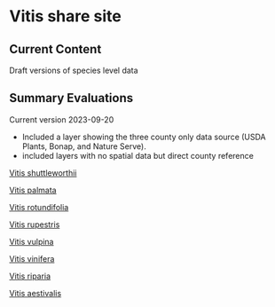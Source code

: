 # Vitis share site

## Current Content

Draft versions of species level data

## Summary Evaluations 
Current version 2023-09-20

- Included a layer showing the three county only data source (USDA Plants, Bonap, and Nature Serve). 
- included layers with no spatial data but direct county reference

<a href="https://geospatialcentroid.github.io/vitis/Vitis shuttleworthii_Evaluation.html" target="_blank">Vitis shuttleworthii</a>

<a href="https://geospatialcentroid.github.io/vitis/Vitis palmata_Evaluation.html" target="_blank">Vitis palmata</a>

<a href="https://geospatialcentroid.github.io/vitis/Vitis rotundifolia_Evaluation.html" target="_blank">Vitis rotundifolia</a>

<a href="https://geospatialcentroid.github.io/vitis/Vitis rupestris_Evaluation.html" target="_blank">Vitis rupestris</a>

<a href="https://geospatialcentroid.github.io/vitis/Vitis vulpina_Evaluation.html" target="_blank">Vitis vulpina</a>

<a href="https://geospatialcentroid.github.io/vitis/Vitis vinifera_Evaluation.html" target="_blank">Vitis vinifera</a>

<a href="https://geospatialcentroid.github.io/vitis/Vitis riparia_Evaluation.html" target="_blank">Vitis riparia</a>

<a href="https://geospatialcentroid.github.io/vitis/Vitis aestivalis_Evaluation.html" target="_blank">Vitis aestivalis</a>

